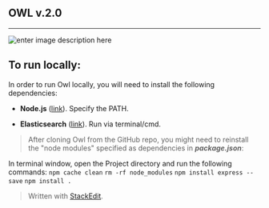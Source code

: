 **OWL v.2.0**
---


----------


![enter image description here](http://cidar.bu.edu/owl/images/logo-Owl-Color_cropped.png)

## **To run locally:** ##
In order to run Owl locally, you will need to install the following dependencies:

 - **Node.js** ([link](https://nodejs.org/en/)). Specify the PATH.
 
 - **Elasticsearch** ([link](https://www.elastic.co/downloads/elasticsearch)). Run via terminal/cmd.



> After cloning Owl from the GitHub repo, you might need to reinstall the "node modules" specified as dependencies in  ***package.json***:

In terminal window, open the Project directory and run the following commands:
`npm cache clean`
`rm -rf node_modules`
`npm install express --save`
`npm install .`


> Written with [StackEdit](https://stackedit.io/).